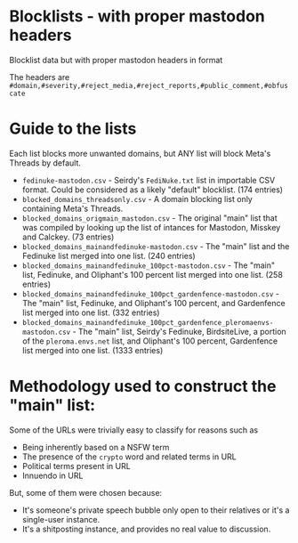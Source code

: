 # Blocklists - with proper mastodon headers
Blocklist data but with proper mastodon headers in format

The headers are `#domain,#severity,#reject_media,#reject_reports,#public_comment,#obfuscate`
# Guide to the lists
Each list blocks more unwanted domains, but ANY list will block Meta's Threads by default.
* `fedinuke-mastodon.csv` - Seirdy's `FediNuke.txt` list in importable CSV format. Could be considered as a likely "default" blocklist. (174 entries)
* `blocked_domains_threadsonly.csv` - A domain blocking list only containing Meta's Threads.
* `blocked_domains_origmain_mastodon.csv` - The original "main" list that was compiled by looking up the list of intances for Mastodon, Misskey and Calckey. (73 entries)
* `blocked_domains_mainandfedinuke-mastodon.csv` - The "main" list and the Fedinuke list merged into one list. (240 entries)
* `blocked_domains_mainandfedinuke_100pct-mastodon.csv` - The "main" list, Fedinuke, and Oliphant's 100 percent list merged into one list. (258 entries)
* `blocked_domains_mainandfedinuke_100pct_gardenfence-mastodon.csv` - The "main" list, Fedinuke, and Oliphant's 100 percent, and Gardenfence list merged into one list. (332 entries)
* `blocked_domains_mainandfedinuke_100pct_gardenfence_pleromaenvs-mastodon.csv` - The "main" list, Seirdy's Fedinuke, BirdsiteLive, a portion of the `pleroma.envs.net` list, and Oliphant's 100 percent, Gardenfence list merged into one list. (1333 entries)

# Methodology used to construct the "main" list:
Some of the URLs were trivially easy to classify for reasons such as
* Being inherently based on a NSFW term
* The presence of the `crypto` word and related terms in URL
* Political terms present in URL
* Innuendo in URL
  
But, some of them were chosen because:
* It's someone's private speech bubble only open to their relatives or it's a single-user instance.
* It's a shitposting instance, and provides no real value to discussion.   

